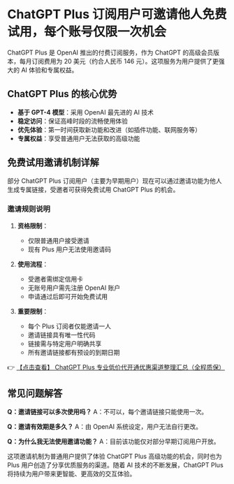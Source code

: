 # ChatGPT Plus 订阅用户可邀请他人免费试用，每个账号仅限一次机会

ChatGPT Plus 是 OpenAI 推出的付费订阅服务，作为 ChatGPT 的高级会员版本，每月订阅费用为 20 美元（约合人民币 146 元）。这项服务为用户提供了更强大的 AI 体验和专属权益。

## ChatGPT Plus 的核心优势

- **基于 GPT-4 模型**：采用 OpenAI 最先进的 AI 技术
- **稳定访问**：保证高峰时段的流畅使用体验
- **优先体验**：第一时间获取新功能和改进（如插件功能、联网服务等）
- **专属权益**：享受普通用户无法获取的高级功能

## 免费试用邀请机制详解

部分 ChatGPT Plus 订阅用户（主要为早期用户）现在可以通过邀请功能为他人生成专属链接，受邀者可获得免费试用 ChatGPT Plus 的机会。

### 邀请规则说明

1. **资格限制**：
   - 仅限普通用户接受邀请
   - 现有 Plus 用户无法使用邀请码

2. **使用流程**：
   - 受邀者需绑定信用卡
   - 无账号用户需先注册 OpenAI 账户
   - 申请通过后即可开始免费试用

3. **重要限制**：
   - 每个 Plus 订阅者仅能邀请一人
   - 邀请链接具有唯一性代码
   - 链接需与特定用户明确共享
   - 所有邀请链接都有预设的到期日期

👉 [【点击查看】 ChatGPT Plus 专业低价代开通优惠渠道整理汇总（全程质保）](https://bit.ly/DaiKai)

## 常见问题解答

**Q：邀请链接可以多次使用吗？**
A：不可以，每个邀请链接只能使用一次。

**Q：邀请有效期是多久？**
A：由 OpenAI 系统设定，用户无法自行更改。

**Q：为什么我无法使用邀请功能？**
A：目前该功能仅对部分早期订阅用户开放。

这项邀请机制为普通用户提供了体验 ChatGPT Plus 高级功能的机会，同时也为 Plus 用户创造了分享优质服务的渠道。随着 AI 技术的不断发展，ChatGPT Plus 将持续为用户带来更智能、更高效的交互体验。